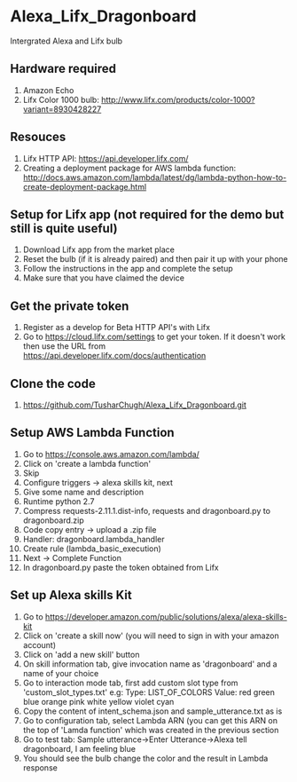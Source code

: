 # Alexa_Lifx_Dragonboard
Intergrated Alexa and Lifx bulb

## Hardware required
1. Amazon Echo
2. Lifx Color 1000 bulb: http://www.lifx.com/products/color-1000?variant=8930428227

## Resouces
1. Lifx HTTP API: https://api.developer.lifx.com/
2. Creating a deployment package for AWS lambda function: http://docs.aws.amazon.com/lambda/latest/dg/lambda-python-how-to-create-deployment-package.html

## Setup for Lifx app (not required for the demo but still is quite useful)
1. Download Lifx app from the market place
2. Reset the bulb (if it is already paired) and then pair it up with your phone
3. Follow the instructions in the app and complete the setup
4. Make sure that you have claimed the device

## Get the private token
1. Register as a develop for Beta HTTP API's with Lifx
2. Go to https://cloud.lifx.com/settings to get your token. If it doesn't work then use the URL from https://api.developer.lifx.com/docs/authentication

## Clone the code
1. https://github.com/TusharChugh/Alexa_Lifx_Dragonboard.git

## Setup AWS Lambda Function
1. Go to https://console.aws.amazon.com/lambda/
2. Click on 'create a lambda function'
3. Skip
4. Configure triggers -> alexa skills kit, next
5. Give some name and description
6. Runtime python 2.7
7. Compress requests-2.11.1.dist-info, requests and dragonboard.py to dragonboard.zip
8. Code copy entry -> upload a .zip file
9. Handler: dragonboard.lambda_handler
10. Create rule (lambda_basic_execution)
11. Next -> Complete Function
12. In dragonboard.py paste the token obtained from Lifx

## Set up Alexa skills Kit
1. Go to https://developer.amazon.com/public/solutions/alexa/alexa-skills-kit
2. Click on 'create a skill now' (you will need to sign in with your amazon account)
3. Click on 'add a new skill' button
4. On skill information tab, give invocation name as 'dragonboard' and a name of your choice
5. Go to interaction mode tab, first add custom slot type from 'custom_slot_types.txt'
  e.g: Type: LIST_OF_COLORS	
        Value: red 
        green
        blue
        orange
        pink
        white
        yellow
        violet
        cyan
6. Copy the content of intent_schema.json and sample_utterance.txt as is
7. Go to configuration tab, select Lambda ARN (you can get this ARN on the top of 'Lamda function' which was created in the previous section
8. Go to test tab: Sample utterance->Enter Utterance->Alexa tell dragonboard, I am feeling blue
9. You should see the bulb change the color and the result in Lambda response

